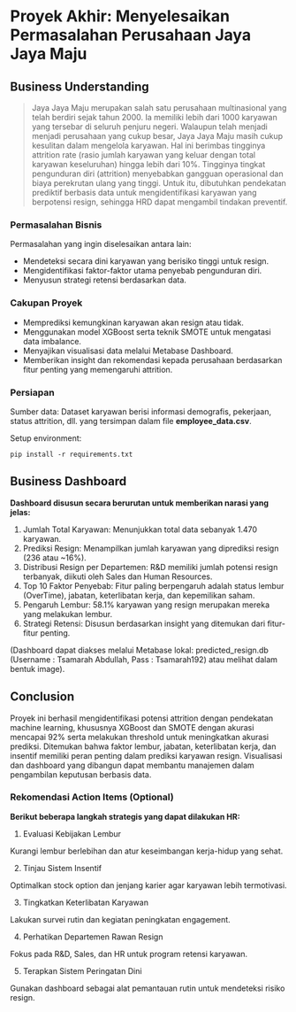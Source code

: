 # Proyek Akhir: Menyelesaikan Permasalahan Perusahaan Jaya Jaya Maju

## Business Understanding

> Jaya Jaya Maju merupakan salah satu perusahaan multinasional yang telah berdiri sejak tahun 2000. Ia memiliki lebih dari 1000 karyawan yang tersebar di seluruh penjuru negeri. Walaupun telah menjadi menjadi perusahaan yang cukup besar, Jaya Jaya Maju masih cukup kesulitan dalam mengelola karyawan. Hal ini berimbas tingginya attrition rate (rasio jumlah karyawan yang keluar dengan total karyawan keseluruhan) hingga lebih dari 10%. Tingginya tingkat pengunduran diri (attrition) menyebabkan gangguan operasional dan biaya perekrutan ulang yang tinggi. Untuk itu, dibutuhkan pendekatan prediktif berbasis data untuk mengidentifikasi karyawan yang berpotensi resign, sehingga HRD dapat mengambil tindakan preventif.

### Permasalahan Bisnis

Permasalahan yang ingin diselesaikan antara lain:
- Mendeteksi secara dini karyawan yang berisiko tinggi untuk resign.
- Mengidentifikasi faktor-faktor utama penyebab pengunduran diri.
- Menyusun strategi retensi berdasarkan data.

### Cakupan Proyek

- Memprediksi kemungkinan karyawan akan resign atau tidak.
- Menggunakan model XGBoost serta teknik SMOTE untuk mengatasi data imbalance.
- Menyajikan visualisasi data melalui Metabase Dashboard.
- Memberikan insight dan rekomendasi kepada perusahaan berdasarkan fitur penting yang memengaruhi attrition.

### Persiapan

Sumber data: Dataset karyawan berisi informasi demografis, pekerjaan, status attrition, dll. yang tersimpan dalam file **employee_data.csv**.

Setup environment:

```
pip install -r requirements.txt
```

## Business Dashboard

**Dashboard disusun secara berurutan untuk memberikan narasi yang jelas:**

1. Jumlah Total Karyawan: Menunjukkan total data sebanyak 1.470 karyawan.
2. Prediksi Resign: Menampilkan jumlah karyawan yang diprediksi resign (236 atau ~16%).
3. Distribusi Resign per Departemen: R&D memiliki jumlah potensi resign terbanyak, diikuti oleh Sales dan Human Resources.
4. Top 10 Faktor Penyebab: Fitur paling berpengaruh adalah status lembur (OverTime), jabatan, keterlibatan kerja, dan kepemilikan saham.
5. Pengaruh Lembur: 58.1% karyawan yang resign merupakan mereka yang melakukan lembur.
6. Strategi Retensi: Disusun berdasarkan insight yang ditemukan dari fitur-fitur penting.

(Dashboard dapat diakses melalui Metabase lokal: predicted_resign.db (Username : Tsamarah Abdullah, Pass : Tsamarah192) atau melihat dalam bentuk image).

## Conclusion

Proyek ini berhasil mengidentifikasi potensi attrition dengan pendekatan machine learning, khususnya XGBoost dan SMOTE dengan akurasi mencapai 92% serta melakukan threshold untuk meningkatkan akurasi prediksi. Ditemukan bahwa faktor lembur, jabatan, keterlibatan kerja, dan insentif memiliki peran penting dalam prediksi karyawan resign. Visualisasi dan dashboard yang dibangun dapat membantu manajemen dalam pengambilan keputusan berbasis data.

### Rekomendasi Action Items (Optional)

**Berikut beberapa langkah strategis yang dapat dilakukan HR:**

1. Evaluasi Kebijakan Lembur

Kurangi lembur berlebihan dan atur keseimbangan kerja-hidup yang sehat.

2. Tinjau Sistem Insentif

Optimalkan stock option dan jenjang karier agar karyawan lebih termotivasi.

3. Tingkatkan Keterlibatan Karyawan

Lakukan survei rutin dan kegiatan peningkatan engagement.

4. Perhatikan Departemen Rawan Resign

Fokus pada R&D, Sales, dan HR untuk program retensi karyawan.

5. Terapkan Sistem Peringatan Dini

Gunakan dashboard sebagai alat pemantauan rutin untuk mendeteksi risiko resign.
